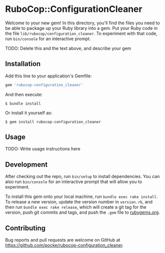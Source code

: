 # RuboCop::ConfigurationCleaner

Welcome to your new gem! In this directory, you'll find the files you need to be able to package up your Ruby library into a gem. Put your Ruby code in the file `lib/rubocop/configuration_cleaner`. To experiment with that code, run `bin/console` for an interactive prompt.

TODO: Delete this and the text above, and describe your gem

## Installation

Add this line to your application's Gemfile:

```ruby
gem 'rubocop-configuration_cleaner'
```

And then execute:

    $ bundle install

Or install it yourself as:

    $ gem install rubocop-configuration_cleaner

## Usage

TODO: Write usage instructions here

## Development

After checking out the repo, run `bin/setup` to install dependencies. You can also run `bin/console` for an interactive prompt that will allow you to experiment.

To install this gem onto your local machine, run `bundle exec rake install`. To release a new version, update the version number in `version.rb`, and then run `bundle exec rake release`, which will create a git tag for the version, push git commits and tags, and push the `.gem` file to [rubygems.org](https://rubygems.org).

## Contributing

Bug reports and pull requests are welcome on GitHub at https://github.com/pocke/rubocop-configuration_cleaner.

